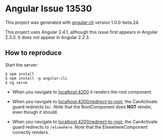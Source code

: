 # Angular Issue 13530

This project was generated with [angular-cli](https://github.com/angular/angular-cli) version 1.0.0-beta.24.

This project uses Angular 2.4.1, although this issue first appears in Angular 2.3.0. It does not appear in Angular 2.2.3.

## How to reproduce

Start the server:

```
$ npm install
$ npm install -g angular-cli
$ ng serve
```

- When you navigate to [localhost:4200](http://localhost:4200) it renders the root component.

- When you navigate to [localhost:4200/redirect-to-root](http://localhost:4200/redirect-to-root), the CanActivate guard redirects to`/`. Note that the RootComponent does __NOT__ render, even though it should.

- When you navigate to [localhost:4200/redirect-to-root](http://localhost:4200/redirect-to-root), the CanActivate guard redirects to `/elsewhere`. Note that the ElsewhereComponent correctly renders.
